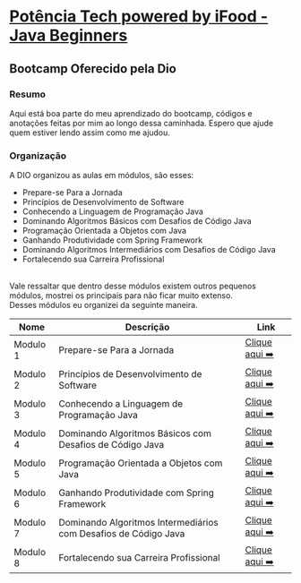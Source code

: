 # [Potência Tech powered by iFood - Java Beginners](https://web.dio.me/track/20f1afd5-7e98-440b-8680-05b13da63c27)
## Bootcamp Oferecido pela Dio

### Resumo
Aqui está boa parte do meu aprendizado do bootcamp, códigos e anotações feitas por mim ao longo dessa caminhada. Espero que ajude quem estiver lendo assim como me ajudou.

### Organização
A DIO organizou as aulas em módulos, são esses:
- Prepare-se Para a Jornada 
- Princípios de Desenvolvimento de Software
- Conhecendo a Linguagem de Programação Java
- Dominando Algoritmos Básicos com Desafios de Código Java
- Programação Orientada a Objetos com Java
- Ganhando Produtividade com Spring Framework
- Dominando Algoritmos Intermediários com Desafios de Código Java
- Fortalecendo sua Carreira Profissional
<br>
Vale ressaltar que dentro desse módulos existem outros pequenos módulos, mostrei os principais para não ficar muito extenso.
<br>
Desses módulos eu organizei da seguinte maneira.
<br>

| Nome        | Descrição                                                       | Link                       |
| ----------- | --------------------------------------------------------------- | -------------------------- |
| Modulo 1    | Prepare-se Para a Jornada                                       | [Clique aqui ➡️](Modulo-1/)|
| Modulo 2    | Princípios de Desenvolvimento de Software                       | [Clique aqui ➡️](Modulo-2/)|
| Modulo 3    | Conhecendo a Linguagem de Programação Java                      | [Clique aqui ➡️](Modulo-3/)|
| Modulo 4    | Dominando Algoritmos Básicos com Desafios de Código Java        | [Clique aqui ➡️](Modulo-4/)|
| Modulo 5    | Programação Orientada a Objetos com Java                        | [Clique aqui ➡️](Modulo-5/)|
| Modulo 6    | Ganhando Produtividade com Spring Framework                     | [Clique aqui ➡️](Modulo-6/)|
| Modulo 7    | Dominando Algoritmos Intermediários com Desafios de Código Java | [Clique aqui ➡️](Modulo-7/)|
| Modulo 8    | Fortalecendo sua Carreira Profissional                          | [Clique aqui ➡️](Modulo-8/)|
  
